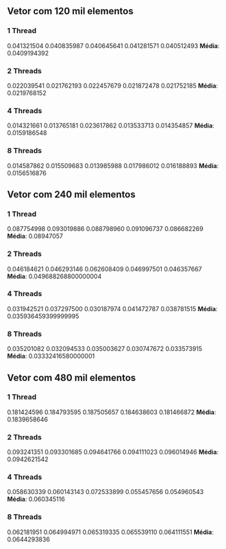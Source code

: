 
## Vetor com 120 mil elementos

### 1 Thread
0.041321504
0.040835987
0.040645641
0.041281571
0.040512493
**Média**: 0.0409194392

### 2 Threads
0.022039541
0.021762193
0.022457679
0.021872478
0.021752185
**Média**: 0.0219768152

### 4 Threads
0.014321661
0.013765181
0.023617862
0.013533713
0.014354857
**Média**: 0.0159186548

### 8 Threads
0.014587862
0.015509683
0.013985988
0.017986012
0.016188893
**Média**: 0.0156516876



## Vetor com 240 mil elementos

### 1 Thread
0.087754998
0.093019886
0.088798960
0.091096737
0.086682269
**Média**: 0.08947057

### 2 Threads
0.046184621
0.046293146
0.062608409
0.046997501
0.046357667
**Média**: 0.049688268800000004

### 4 Threads
0.031942521
0.037297500
0.030187974
0.041472787
0.038781515
**Média**: 0.035936459399999995

### 8 Threads
0.035201082
0.032094533
0.035003627
0.030747672
0.033573915
**Média**: 0.03332416580000001



## Vetor com 480 mil elementos

### 1 Thread
0.181424596
0.184793595
0.187505657
0.184638603
0.181466872
**Média**: 0.1839658646

### 2 Threads
0.093241351
0.093301685
0.094641766
0.094111023
0.096014946
**Média**: 0.0942621542

### 4 Threads
0.058630339
0.060143143
0.072533899
0.055457656
0.054960543
**Média**: 0.060345116

### 8 Threads
0.062181951
0.064994971
0.065319335
0.065539110
0.064111551
**Média**: 0.0644293836